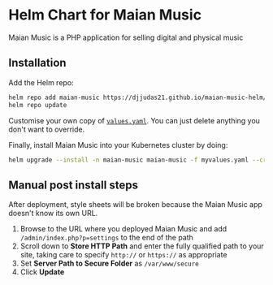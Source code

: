 # Helm Chart for Maian Music

Maian Music is a PHP application for selling digital and physical music

## Installation

Add the Helm repo:

```sh
helm repo add maian-music https://djjudas21.github.io/maian-music-helm/
helm repo update
```

Customise your own copy of [`values.yaml`](https://github.com/djjudas21/maian-music-helm/blob/main/charts/maian-music/values.yaml).
You can just delete anything you don't want to override.

Finally, install Maian Music into your Kubernetes cluster by doing:

```sh
helm upgrade --install -n maian-music maian-music -f myvalues.yaml --create-namespace maian-music/maian-music
```

## Manual post install steps

After deployment, style sheets will be broken because the Maian Music app doesn't know its own URL.

1. Browse to the URL where you deployed Maian Music and add `/admin/index.php?p=settings` to the end of the path
1. Scroll down to **Store HTTP Path** and enter the fully qualified path to your site, taking care to specify `http://` or `https://` as appropriate
1. Set **Server Path to Secure Folder** as `/var/www/secure`
1. Click **Update**
